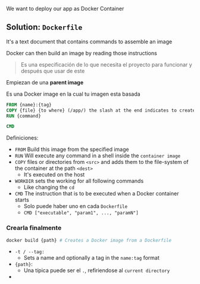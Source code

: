 
We want to deploy our app as Docker Container
## Solution: `Dockerfile`

It's a text document that contains commands to assemble an image

Docker can then build an image by reading those instructions

> Es una especificación de lo que necesita el proyecto para funcionar y después que usar de este

Empiezan de una **parent image**

Es una Docker image en la cual tu imagen esta basada

```Dockerfile
FROM {name}:{tag}
COPY {file} {to where} (/app/) the slash at the end indicates to create a NEW folder in case that /app is not a folder
RUN {command}

CMD
```

Definiciones:
+ `FROM`  Build this image from the specified image
+ `RUN` Will execute any command in a shell inside the `container image`
+ `COPY` files or directories from `<src>` and adds them to the file-system of the container at the path `<dest>`
	+ It's executed on the host
+ `WORKDIR` sets the working for all following commands
	+ Like changing the `cd`
+ `CMD` The instruction that  is to be  executed when a Docker container starts
	+ Solo puede haber uno en cada `Dockerfile`
	+ `CMD ["executable", "param1", ..., "paramN"]`

### Crearla finalmente

```bash
docker build {path} # Creates a Docker image from a Dockerfile
```

+ `-t / --tag:`
	+ Sets a name and optionally a tag in the `name:tag` format
+ `{path}`:
	+ Una típica puede ser el `.`, refiriendose al `current directory`
+ 